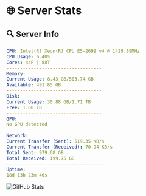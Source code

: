 # 🌐 Server Stats
## 🔍 Server Info
```yaml
CPU: Intel(R) Xeon(R) CPU E5-2699 v4 @ 1429.89MHz
CPU Usage: 6.40%
Cores: 44P | 88T
-----------------------------------
Memory:
Current Usage: 8.43 GB/503.74 GB
Available: 491.85 GB
-----------------------------------
Disk:
Current Usage: 30.88 GB/1.71 TB
Free: 1.60 TB
-----------------------------------
GPU:
No GPU detected
-----------------------------------
Network:
Current Transfer (Sent): 519.35 KB/s
Current Transfer (Received): 70.94 KB/s
Total Sent: 979.68 GB
Total Received: 199.75 GB
-----------------------------------
Uptime:
18d 13h 23m 40s
```
![GitHub Stats](https://img.shields.io/badge/Updated-2025-05-08_06:32:28-blue)
